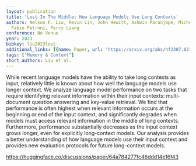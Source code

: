 ```yaml
---
layout: publication
title: 'Lost In The Middle: How Language Models Use Long Contexts'
authors: Nelson F. Liu, Kevin Lin, John Hewitt, Ashwin Paranjape, Michele Bevilacqua,
  Fabio Petroni, Percy Liang
conference: No Venue
year: 2023
bibkey: liu2023lost
additional_links: [{name: Paper, url: 'https://arxiv.org/abs/hf2307.03172'}]
tags: ["Memory & Context"]
short_authors: Liu et al.
---
```

While recent language models have the ability to take long contexts as input, relatively little is known about how well the language models use longer context. We analyze language model performance on two tasks that require identifying relevant information within their input contexts: multi-document question answering and key-value retrieval. We find that performance is often highest when relevant information occurs at the beginning or end of the input context, and significantly degrades when models must access relevant information in the middle of long contexts. Furthermore, performance substantially decreases as the input context grows longer, even for explicitly long-context models. Our analysis provides a better understanding of how language models use their input context and provides new evaluation protocols for future long-context models.

https://huggingface.co/discussions/paper/64a784277fc46ddd14e16f43